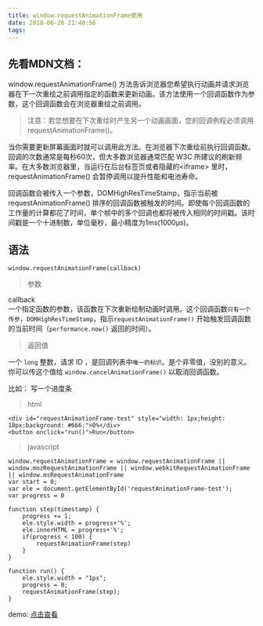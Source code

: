 ```yaml
---
title: window.requestAnimationFrame使用
date: 2018-06-26 21:40:56
tags:
---
```

## 先看MDN文档：

window.requestAnimationFrame() 方法告诉浏览器您希望执行动画并请求浏览器在下一次重绘之前调用指定的函数来更新动画。该方法使用一个回调函数作为参数，这个回调函数会在浏览器重绘之前调用。

> 注意：若您想要在下次重绘时产生另一个动画画面，您的回调例程必须调用 requestAnimationFrame()。

当你需要更新屏幕画面时就可以调用此方法。在浏览器下次重绘前执行回调函数。回调的次数通常是每秒60次，但大多数浏览器通常匹配 W3C 所建议的刷新频率。在大多数浏览器里，当运行在后台标签页或者隐藏的&lt;iframe&gt; 里时，requestAnimationFrame() 会暂停调用以提升性能和电池寿命。

回调函数会被传入一个参数，DOMHighResTimeStamp，指示当前被 requestAnimationFrame() 排序的回调函数被触发的时间。即使每个回调函数的工作量的计算都花了时间，单个帧中的多个回调也都将被传入相同的时间戳。该时间戳是一个十进制数，单位毫秒，最小精度为1ms(1000μs)。   

## 语法

```
window.requestAnimationFrame(callback)
```

> 参数

callback   
一个指定函数的参数，该函数在下次重新绘制动画时调用。这个回调函数`只有一个传参`，`DOMHighResTimeStamp`，指示`requestAnimationFrame()` 开始触发回调函数的当前时间（`performance.now()` 返回的时间）。

> 返回值

一个 `long` 整数，请求 ID ，是回调列表中`唯一的标识`。是个非零值，没别的意义。你可以传这个值给 `window.cancelAnimationFrame()` 以取消回调函数。


比如： 写一个进度条
> html
```
<div id="requestAnimationFrame-test" style="width: 1px;height: 18px;background: #666;">0%</div>
<button onclick="run()">Run</button>
```

> javascript
```
window.requestAnimationFrame = window.requestAnimationFrame || window.mozRequestAnimationFrame || window.webkitRequestAnimationFrame || window.msRequestAnimationFrame
var start = 0;
var ele = document.getElementById('requestAnimationFrame-test');
var progress = 0

function step(timestamp) {
    progress += 1;
    ele.style.width = progress+'%';
    ele.innerHTML = progress+'%';
    if(progress < 100) {
        requestAnimationFrame(step)
    }
}

function run() {
    ele.style.width = "1px";
    progress = 0;
    requestAnimationFrame(step);
}
```


demo: [点击查看](https://sansanshow.github.io/fe-notes/examples/html/requestAnimationFrame.html)

